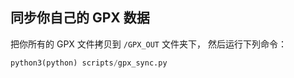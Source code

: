 ## 同步你自己的 GPX 数据

把你所有的 GPX 文件拷贝到 `/GPX_OUT` 文件夹下， 然后运行下列命令：

```python
python3(python) scripts/gpx_sync.py
```